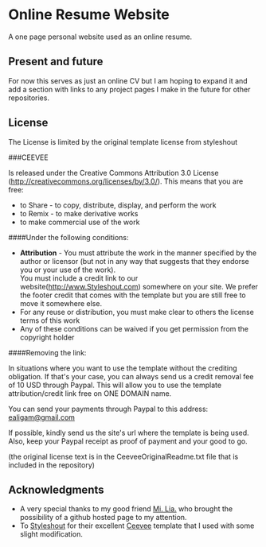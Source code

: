 # Online Resume Website

A one page personal website used as an online resume.

## Present and future

For now this serves as just an online CV but I am hoping to expand it and add a section with links to any project pages I make in the future for other repositories.

## License

The License is limited by the original template license from styleshout

###CEEVEE

Is released under the Creative Commons Attribution 3.0 License
(http://creativecommons.org/licenses/by/3.0/). This means that you are free:
   - to Share - to copy, distribute, display, and perform the work
   - to Remix - to make derivative works
   - to make commercial use of the work

####Under the following conditions:

- __Attribution__ - You must attribute the work in the manner specified by the
   author or licensor (but not in any way that suggests that they endorse you
   or your use of the work).  
   You must include a credit link to our website(http://www.Styleshout.com) somewhere on your site. We prefer the footer credit that comes with the template but you are still free to move it somewhere else.
- For any reuse or distribution, you must make clear to others the license
   terms of this work
- Any of these conditions can be waived if you get permission from the
   copyright holder

####Removing the link:

In situations where you want to use the template without the crediting obligation. If that's your case, you can always send us a
credit removal fee of 10 USD through Paypal. This will allow you to use the
template attribution/credit link free on ONE DOMAIN name.

You can send your payments through Paypal to this address: ealigam@gmail.com

If possible, kindly send us the site's url where the template is being used.
Also, keep your Paypal receipt as proof of payment and your good to go.

(the original license text is in the CeeveeOriginalReadme.txt file that is included in the repository)

## Acknowledgments
- A very special thanks to my good friend [Mi. Lia.](https://github.com/mlliarm) who brought the possibility of a github hosted page to my attention.
- To [Styleshout](https://www.styleshout.com/) for their excellent [Ceevee](https://www.styleshout.com/free-templates/ceevee/) template that I used with some slight modification.
